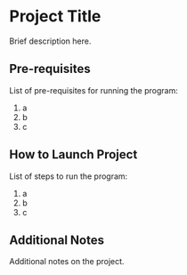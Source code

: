 # Project Title
Brief description here.

## Pre-requisites
List of pre-requisites for running the program:
1. a
2. b
3. c

## How to Launch Project
List of steps to run the program:
1. a
2. b
3. c

## Additional Notes
Additional notes on the project.
